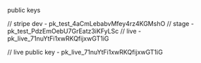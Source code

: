 public keys

// stripe dev - pk_test_4aCmLebabvMfey4rz4KGMshO
// stage - pk_test_PdzEmOebU7GrEatz3iKFyLSc
// live - pk_live_71nuYtFi1xwRKQfijxwGT1iG

// live public key - pk_live_71nuYtFi1xwRKQfijxwGT1iG
